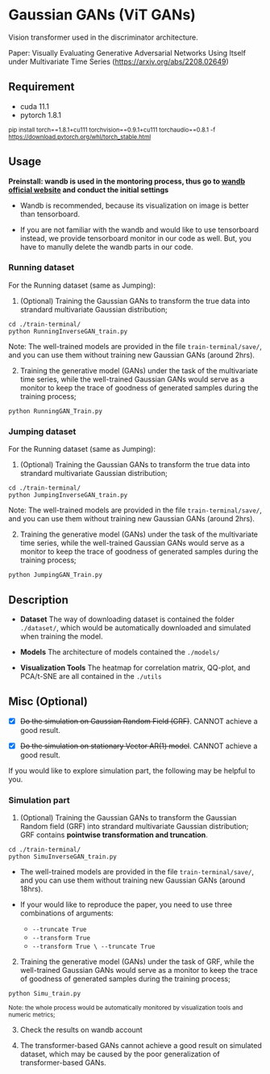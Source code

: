 # Gaussian GANs (ViT GANs)
Vision transformer used in the discriminator architecture.

Paper: Visually Evaluating Generative Adversarial Networks Using Itself under Multivariate Time Series (https://arxiv.org/abs/2208.02649)


## Requirement

 - cuda 11.1
 - pytorch 1.8.1

 <sub> pip install torch==1.8.1+cu111 torchvision==0.9.1+cu111 torchaudio==0.8.1 -f https://download.pytorch.org/whl/torch_stable.html 
  </sub>

## Usage 
**Preinstall: wandb is used in the montoring process, thus go to [wandb official website](wandb.ai) and conduct the initial settings**

   - Wandb is recommended, because its visualization on image is better than tensorboard.

   - If you are not familiar with the wandb and would like to use tensorboard instead, we  provide tensorboard monitor in our code as well. 
   But, you have to manully delete the wandb parts in our code. 

### Running dataset

For the Running dataset (same as Jumping):

1. (Optional) Training the Gaussian GANs to transform the true data into strandard multivariate Gaussian distribution;

```
cd ./train-terminal/
python RunningInverseGAN_train.py
```

Note: The well-trained models are provided in the file ```train-terminal/save/```, and you can use them without training new Gaussian GANs (around 2hrs). 


2. Training the generative model (GANs) under the task of the multivariate time series, while the well-trained Gaussian GANs would serve as a monitor to keep the trace of goodness of generated samples during the training process;
```
python RunningGAN_Train.py
```

### Jumping dataset

For the Running dataset (same as Jumping):

1. (Optional) Training the Gaussian GANs to transform the true data into strandard multivariate Gaussian distribution;

```
cd ./train-terminal/
python JumpingInverseGAN_train.py
```

Note: The well-trained models are provided in the file ```train-terminal/save/```, and you can use them without training new Gaussian GANs (around 2hrs). 


2. Training the generative model (GANs) under the task of the multivariate time series, while the well-trained Gaussian GANs would serve as a monitor to keep the trace of goodness of generated samples during the training process;
```
python JumpingGAN_Train.py
```


## Description 
 - **Dataset**
 The way of downloading dataset is contained the folder ```./dataset/```, which would be automatically downloaded and simulated when training the model.
 
 - **Models**
 The architecture of models contained the ```./models/```
 
 - **Visualization Tools**
 The heatmap for correlation matrix, QQ-plot, and PCA/t-SNE are all contained in the ```./utils```
 
 ## Misc (Optional)
 
 - [x] ~~Do the simulation on Gaussian Random Field (GRF)~~. CANNOT achieve a good result.
       
 - [x] ~~Do the simulation on stationary Vector AR(1) model~~. CANNOT achieve a good result.

If you would like to explore simulation part, the following may be helpful to you.

### Simulation part 

1. (Optional) Training the Gaussian GANs to transform the Gaussian Random field (GRF) into strandard multivariate Gaussian distribution;
GRF contains **pointwise transformation and truncation**.

```
cd ./train-terminal/
python SimuInverseGAN_train.py
```
   - The well-trained models are provided in the file ```train-terminal/save/```, and you can use them without training new Gaussian GANs (around 18hrs).
   - If your would like to reproduce the paper, you need to use three combinations of arguments: 

     - ```--truncate True```
     - ```--transform True```
     - ```--transform True \ --truncate True```


2. Training the generative model (GANs) under the task of GRF, while the well-trained Gaussian GANs would serve as a monitor to keep the trace of goodness of generated samples during the training process;
```
python Simu_train.py
```
<sub> Note: the whole process would be automatically monitored by visualization tools and numeric metrics; </sub>

3. Check the results on wandb account

4. The transformer-based GANs cannot achieve a good result on simulated dataset, which may be caused by the poor generalization of transformer-based GANs.
